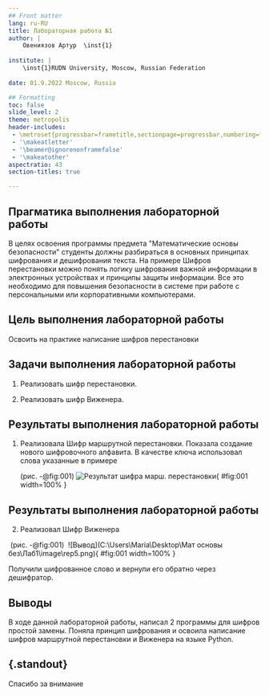 ```yaml
---
## Front matter
lang: ru-RU
title: Лабораторная работа №1
author: |
	Овениязов Артур  \inst{1}
	
institute: |
	\inst{1}RUDN University, Moscow, Russian Federation
	
date: 01.9.2022 Moscow, Russia

## Formatting
toc: false
slide_level: 2
theme: metropolis
header-includes: 
 - \metroset{progressbar=frametitle,sectionpage=progressbar,numbering=fraction}
 - '\makeatletter'
 - '\beamer@ignorenonframefalse'
 - '\makeatother'
aspectratio: 43
section-titles: true

---
```




## Прагматика выполнения лабораторной работы

В целях освоения программы предмета "Математические основы безопасности" студенты должны разбираться в основных принципах шифрования и дешифрования текста. На примере Шифров перестановки можно понять логику шифрования важной информации в электронных устройствах и принципы защиты информации. Все это необходимо для повышения безопасности в системе при работе с персональными или корпоративными компьютерами.


## Цель выполнения лабораторной работы

Освоить на практике написание шифров перестановки


## Задачи выполнения лабораторной работы

1. Реализовать шифр перестановки.

2) Реализовать шифр Виженера.

## Результаты выполнения лабораторной работы

1. Реализовала Шифр маршрутной перестановки. Показала создание нового шифровочного алфавита. В качестве ключа использовал слова указанные в примере

   (рис. -@fig:001)
   ![Результат шифра марш. перестановки](image/rp1.png){ #fig:001 width=100% }



## Результаты выполнения лабораторной работы

2. Реализовал Шифр Виженера

​	(рис. -@fig:001)
​		![Вывод](C:\Users\Maria\Desktop\Мат основы без\Лаб1\image\rep5.png){ #fig:001 width=100% }

Получили шифрованное слово и вернули его обратно через дешифратор.

## Выводы

В ходе данной лабораторной работы, написал 2 программы для шифров простой замены. Поняла принцип шифрования и освоила написание шифров маршрутной перестановки и Виженера на языке Python.

## {.standout}

Спасибо за внимание 